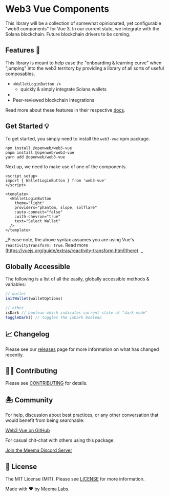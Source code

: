 # Web3 Vue Components

This library will be a collection of somewhat opinionated, yet configurable "web3 components" for Vue 3. In our current state, we integrate with the Solana blockchain. Future blockchain drivers to be coming.

<!-- ⚡️ [View demo](https://web3-vue.netlify.app/) / [Browse demo code](./example) -->

<!-- todo: add screenshot here -->

## Features 🐙

This library is meant to help ease the "onboarding & learning curve" when "jumping" into the web3 territory by providing a library of all sorts of useful composables.

- `<WalletLoginButton />`
  - quickly & simply integrate Solana wallets
-
- Peer-reviewed blockchain integrations

Read more about these features in their respective [docs](https://meema.xyz/docs).

## Get Started 💡

To get started, you simply need to install the `web3-vue` npm package.

```shell
npm install @openweb/web3-vue
pnpm install @openweb/web3-vue
yarn add @openweb/web3-vue
```

Next up, we need to make use of one of the components.

```vue
<script setup>
import { WalletLoginButton } from 'web3-vue'
</script>

<template>
  <WalletLoginButton
    theme="light"
    providers="phantom, slope, solflare"
    :auto-connect="false"
    :with-chevron="true"
    text="Select Wallet"
  />
</template>
```

_Please note, the above syntax assumes you are using Vue's `reactivityTransform: true`. Read more [https://vuejs.org/guide/extras/reactivity-transform.html](here).
_

## Globally Accessible

The following is a list of all the easily, globally accessible methods & variables:

```js
// wallet
initWallet(walletOptions)

// other
isDark // boolean which indicates current state of "dark mode"
toggleDark() // toggles the isDark boolean
```

## 📈 Changelog

Please see our [releases](https://github.com/meemalabs/web3-vue/releases) page for more information on what has changed recently.

## 💪🏼 Contributing

Please see [CONTRIBUTING](.github/CONTRIBUTING.md) for details.

## 🏝 Community

For help, discussion about best practices, or any other conversation that would benefit from being searchable:

[Web3 Vue on GitHub](https://github.com/meemalabs/web3-vue/discussions)

For casual chit-chat with others using this package:

[Join the Meema Discord Server](https://discord.meema.io)

## 📄 License

The MIT License (MIT). Please see [LICENSE](LICENSE.md) for more information.

Made with ❤️ by Meema Labs.
